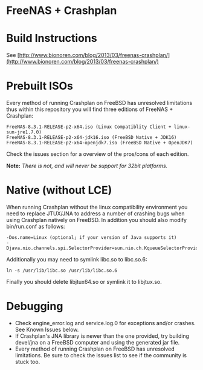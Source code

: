 FreeNAS + Crashplan
===================

# Build Instructions

See [http://www.bionoren.com/blog/2013/03/freenas-crashplan/](http://www.bionoren.com/blog/2013/03/freenas-crashplan/) 

# Prebuilt ISOs


Every method of running Crashplan on FreeBSD has unresolved limitations thus within this repository you will find three editions of FreeNAS + Crashplan:

    FreeNAS-8.3.1-RELEASE-p2-x64.iso (Linux Compatiblity Client + linux-sun-jre1.7.0)
    FreeNAS-8.3.1-RELEASE-p2-x64-jdk16.iso (FreeBSD Native + JDK16)
    FreeNAS-8.3.1-RELEASE-p2-x64-openjdk7.iso (FreeBSD Native + OpenJDK7)
    
Check the issues section for a overview of the pros/cons of each edition.

**Note:** *There is not, and will never be support for 32bit platforms.*

# Native (without LCE)

When running Crashplan without the linux compatibility environment you need to replace JTUX/JNA to address a number of crashing bugs when using Crashplan natively on FreeBSD. In addition you should also modify bin/run.conf as follows:

    -Dos.name=Linux (optional; if your version of Java supports it)
    -Djava.nio.channels.spi.SelectorProvider=sun.nio.ch.KqueueSelectorProvider

Additionally you may need to symlink libc.so to libc.so.6:

    ln -s /usr/lib/libc.so /usr/lib/libc.so.6

Finally you should delete libjtux64.so or symlink it to libjtux.so.

# Debugging

* Check engine_error.log and service.log.0 for exceptions and/or crashes. See Known Issues below. 
* If Crashplan's JNA library is newer than the one provided, try building devel/jna on a FreeBSD computer and using the generated jar file. 
* Every method of running Crashplan
on FreeBSD has unresolved limitations. Be sure to check the issues list to see
if the community is stuck too.

